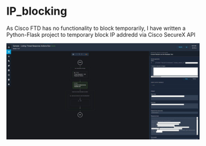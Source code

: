 # IP_blocking
As Cisco FTD has no functionality to block temporarily, I have written a Python-Flask project to temporary block IP addredd via Cisco SecureX API 


![](assets/images/image.jpg)
